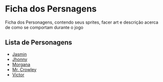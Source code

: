 <h1>Ficha dos Persnagens</h1>
<p>Ficha dos Personagens, contendo seus sprites, facer art e descrição acerca de como se comportam durante o jogo</p>

<h2>Lista de Personagens</h2>
<ul>
  <li><a href = https://github.com/StormSoftOfficial/RPG-VILLAGE/tree/main/Historia/ficha%20dos%20persongens/Jasmin> Jasmin</a></li>
  <li><a href = https://github.com/StormSoftOfficial/RPG-VILLAGE/tree/main/Historia/ficha%20dos%20persongens/Jhonny> Jhonny</a></li>
  <li><a href = https://github.com/StormSoftOfficial/RPG-VILLAGE/tree/main/Historia/ficha%20dos%20persongens/Morgana> Morgana</a></li>
  <li><a href = https://github.com/StormSoftOfficial/RPG-VILLAGE/tree/main/Historia/ficha%20dos%20persongens/Mr.%20Crowley> Mr. Crowley</a></li>
  <li><a href = https://github.com/StormSoftOfficial/RPG-VILLAGE/tree/main/Historia/ficha%20dos%20persongens/Victor> Victor</a></li>
</ul>
